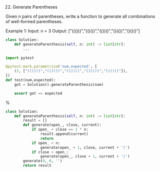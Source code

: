 <!--
The MIT License (MIT)

Copyright (c) 2023-2024 Almaz Ilaletdinov <a.ilaletdinov@yandex.ru>

Permission is hereby granted, free of charge, to any person obtaining a copy
of this software and associated documentation files (the "Software"), to deal
in the Software without restriction, including without limitation the rights
to use, copy, modify, merge, publish, distribute, sublicense, and/or sell
copies of the Software, and to permit persons to whom the Software is
furnished to do so, subject to the following conditions:

The above copyright notice and this permission notice shall be included in all
copies or substantial portions of the Software.

THE SOFTWARE IS PROVIDED "AS IS", WITHOUT WARRANTY OF ANY KIND,
EXPRESS OR IMPLIED, INCLUDING BUT NOT LIMITED TO THE WARRANTIES OF
MERCHANTABILITY, FITNESS FOR A PARTICULAR PURPOSE AND NONINFRINGEMENT.
IN NO EVENT SHALL THE AUTHORS OR COPYRIGHT HOLDERS BE LIABLE FOR ANY CLAIM,
DAMAGES OR OTHER LIABILITY, WHETHER IN AN ACTION OF CONTRACT, TORT OR
OTHERWISE, ARISING FROM, OUT OF OR IN CONNECTION WITH THE SOFTWARE OR THE USE
OR OTHER DEALINGS IN THE SOFTWARE.
-->
22. Generate Parentheses

Given n pairs of parentheses, write a function to generate all combinations of well-formed parentheses.
 
Example 1:
Input: n = 3
Output: ["((()))","(()())","(())()","()(())","()()()"]

```python
class Solution:
    def generateParenthesis(self, n: int) -> list[str]:
        ...
    
import pytest

@pytest.mark.parametrize('num,expected', [
    (3, ["((()))","(()())","(())()","()(())","()()()"]),
])
def test(num,expected):
    got = Solution().generateParenthesis(num)

    assert got == expected
```

%

```python
class Solution:
    def generateParenthesis(self, n: int) -> list[str]:
        result = []
        def generate(open_, close, current):
            if open_ + close == 2 * n:
                result.append(current)
                return
            if open_ < n:
                generate(open_ + 1, close, current + '(')
            if close < open_:
                generate(open_, close + 1, current + ')')
        generate(0, 0, '')
        return result
```